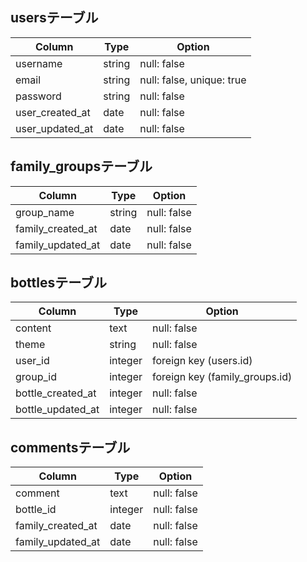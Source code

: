 ## usersテーブル
| Column               | Type   | Option                    | 
| -------------------- | ------ | ------------------------- | 
| username             | string | null: false               |
| email                | string | null: false, unique: true |
| password             | string | null: false               |
| user_created_at      | date   | null: false               | 
| user_updated_at      | date   | null: false               | 

## family_groupsテーブル
| Column                | Type   | Option                   | 
| --------------------- | -------| ------------------------ | 
| group_name            | string | null: false              | 
| family_created_at     | date   | null: false              | 
| family_updated_at     | date   | null: false              | 

##  bottlesテーブル
| Column            | Type       | Option                         | 
| ----------------  | ---------- | ------------------------------ | 
| content           | text       | null: false                    | 
| theme             | string     | null: false                    | 
| user_id           | integer    | foreign key (users.id)         | 
| group_id          | integer    | foreign key (family_groups.id) | 
| bottle_created_at | integer    | null: false                    | 
| bottle_updated_at | integer    | null: false                    | 

## commentsテーブル
| Column                | Type    | Option                   | 
| --------------------- | ------  | ------------------------ | 
| comment               | text    | null: false              | 
| bottle_id             | integer | null: false              | 
| family_created_at     | date    | null: false              | 
| family_updated_at     | date    | null: false              | 